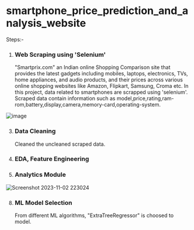 # smartphone_price_prediction_and_analysis_website

Steps:-
1) ### Web Scraping using 'Selenium'
   "Smartprix.com" an Indian online Shopping Comparison site that provides the latest gadgets including mobiles, laptops, electronics, TVs, home appliances, and audio products, and their prices across various 
    online shopping websites like Amazon, Flipkart, Samsung, Croma etc. In this project, data related to smartphones are scrapped using 'selenium'.
   Scraped data contain information such as model,price,rating,ram-rom,battery,display,camera,memory-card,operating-system.
   
![image](https://github.com/nimmigopan/smartphone_price_prediction_and_analysis_website/assets/35449494/264fe640-40b1-4dda-86b2-053564d18e11)

   
3) ### Data Cleaning
   Cleaned the uncleaned scraped data.
5) ### EDA, Feature Engineering
6) ### Analytics Module

![Screenshot 2023-11-02 223024](https://github.com/nimmigopan/smartphone_price_prediction_and_analysis_website/assets/35449494/71faf714-9ac0-4d2e-b685-7d7dc27a0ad5)

   
8) ### ML Model Selection
   From different ML algorithms, "ExtraTreeRegressor" is choosed to model.
